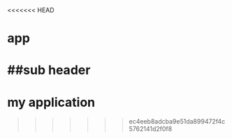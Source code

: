 <<<<<<< HEAD
# app

##sub header
=======
# my application
>>>>>>> ec4eeb8adcba9e51da899472f4c5762141d2f0f8
